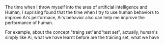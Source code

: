 The time when I throw myself into the area of artificial intelligence and Human, I suprising found that the time when I try to use human behaviors to improve Ai's performace, Ai's behavior also can help me improve the performance of human.

For example, about the concept "traing set"and"test set", actually, human's simply like Ai, what we have learnt before are the training set, what we have 